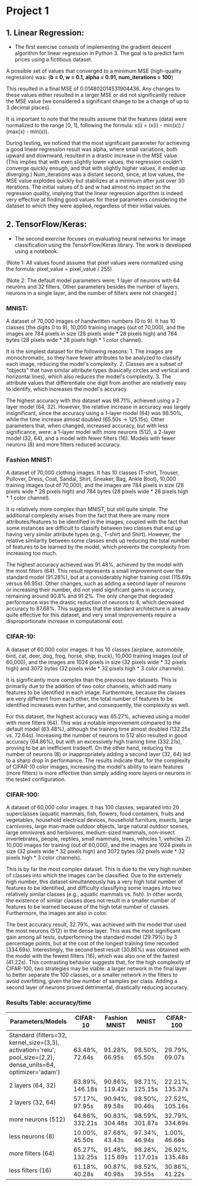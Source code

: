 # Project 1

## 1. Linear Regression:

* The first exercise consists of implementing the gradient descent algorithm for linear regression in Python 3. The goal is to predict farm prices using a fictitious dataset.

A possible set of values ​​that converged to a minimum MSE (high-quality regression) was: {**b = 0, w = 0.1, alpha = 0.91, num_iterations = 100**}

This resulted in a final MSE of 0.014802014531904436. Any changes to these values ​​either resulted in a larger MSE or did not significantly reduce the MSE value (we considered a significant change to be a change of up to 3 decimal places).

It is important to note that the results assume that the features (data) were normalized to the range [0, 1], following the formula: x(i) = (x(i) - min(x)) / (max(x) - min(x)).

During testing, we noticed that the most significant parameter for achieving a good linear regression result was alpha, where small variations, both upward and downward, resulted in a drastic increase in the MSE value. (This implies that with even slightly lower values, the regression couldn't converge quickly enough, and that with slightly higher values, it ended up diverging.) Num_iterations was a distant second, since, at low values, the MSE value explodes quickly but stabilizes at a minimum after just over 30 iterations. The initial values ​​of b and w had almost no impact on the regression quality, implying that the linear regression algorithm is indeed very effective at finding good values ​​for these parameters considering the dataset to which they were applied, regardless of their initial values.

## 2. TensorFlow/Keras:

* The second exercise focuses on evaluating neural networks for image classification using the TensorFlow/Keras library. The work is developed using a notebook.

(Note 1: All values ​​found assume that pixel values ​​were normalized using the formula: pixel_value = pixel_value / 255)

(Note 2: The default model parameters were: 1 layer of neurons with 64 neurons and 32 filters. Other parameters besides the number of layers, neurons in a single layer, and the number of filters were not changed.)

### MNIST:

A dataset of 70,000 images of handwritten numbers (0 to 9). It has 10 classes (the digits 0 to 9), 10,000 training images (out of 70,000), and the images are 784 pixels in size (28 pixels wide * 28 pixels high) and 784 bytes (28 pixels wide * 28 pixels high * 1 color channel).

It is the simplest dataset for the following reasons: 1. The images are monochromatic, so they have fewer attributes to be analyzed to classify each image, reducing the model's complexity. 2. Classes are a subset of "objects" that have similar attribute types (basically circles and vertical and horizontal lines), which also reduces the model's complexity. 3. The attribute values ​​that differentiate one digit from another are relatively easy to identify, which increases the model's accuracy.

The highest accuracy with this dataset was 98.71%, achieved using a 2-layer model (64, 32). However, the relative increase in accuracy was largely insignificant, since the accuracy using a 1-layer model (64) was 98.50%, while the time increase almost doubled (65.50s -> 125.15s). Other parameters that, when changed, increased accuracy, but with less significance, were: a 1-layer model with more neurons (512), a 2-layer model (32, 64), and a model with fewer filters (16). Models with fewer neurons (8) and more filters reduced accuracy.

### Fashion MNIST:

A dataset of 70,000 clothing images. It has 10 classes (T-shirt, Trouser, Pullover, Dress, Coat, Sandal, Shirt, Sneaker, Bag, Ankle Boot), 10,000 training images (out of 70,000), and the images are 784 pixels in size (28 pixels wide * 28 pixels high) and 784 bytes (28 pixels wide * 28 pixels high * 1 color channel).

It is relatively more complex than MNIST, but still quite simple. The additional complexity arises from the fact that there are many more attributes/features to be identified in the images, coupled with the fact that some instances are difficult to classify between two classes that end up having very similar attribute types (e.g., T-shirt and Shirt). However, the relative similarity between some classes ends up reducing the total number of features to be learned by the model, which prevents the complexity from increasing too much.

The highest accuracy achieved was 91.48%, achieved by the model with the most filters (64). This result represents a small improvement over the standard model (91.28%), but at a considerably higher training cost (115.69s versus 66.95s). Other changes, such as adding a second layer of neurons or increasing their number, did not yield significant gains in accuracy, remaining around 90.8% and 91.2%. The only change that degraded performance was the drastic reduction of neurons to 8, which decreased accuracy to 87.68%. This suggests that the standard architecture is already quite effective for this dataset, and very small improvements require a disproportionate increase in computational cost.

### CIFAR-10:

A dataset of 60,000 color images. It has 10 classes (airplane, automobile, bird, cat, deer, dog, frog, horse, ship, truck), 10,000 training images (out of 60,000), and the images are 1024 pixels in size (32 pixels wide * 32 pixels high) and 3072 bytes (32 pixels wide * 32 pixels high * 3 color channels).

It is significantly more complex than the previous two datasets. This is primarily due to the addition of two color channels, which add many features to be identified in each image. Furthermore, because the classes are very different from each other, the total number of features to be identified increases even further, and consequently, the complexity as well.

For this dataset, the highest accuracy was 65.27%, achieved using a model with more filters (64). This was a notable improvement compared to the default model (63.48%), although the training time almost doubled (132.25s vs. 72.64s). Increasing the number of neurons to 512 also resulted in good accuracy (64.86%), but with an excessively high training time (332.21s), proving to be an inefficient tradeoff. On the other hand, reducing the number of neurons (8) or inappropriately adding a second layer (32, 64) led to a sharp drop in performance. The results indicate that, for the complexity of CIFAR-10 color images, increasing the model's ability to learn features (more filters) is more effective than simply adding more layers or neurons in the tested configuration.

### CIFAR-100:

A dataset of 60,000 color images. It has 100 classes, separated into 20 superclasses (aquatic mammals, fish, flowers, food containers, fruits and vegetables, household electrical devices, household furniture, insects, large carnivores, large man-made outdoor objects, large natural outdoor scenes, large omnivores and herbivores, medium-sized mammals, non-insect invertebrates, people, reptiles, small mammals, trees, vehicles 1, vehicles 2). 10,000 images for training (out of 60,000), and the images are 1024 pixels in size (32 pixels wide * 32 pixels high) and 3072 bytes (32 pixels wide * 32 pixels high * 3 color channels).

This is by far the most complex dataset. This is due to the very high number of classes into which the images can be classified. Due to the extremely high number, this dataset simultaneously has a very high total number of features to be identified, and difficulty classifying some images into two relatively similar classes (e.g., aquatic mammals vs. fish). In other words, the existence of similar classes does not result in a smaller number of features to be learned because of the high total number of classes. Furthermore, the images are also in color.

The best accuracy result, 32.79%, was achieved with the model that used the most neurons (512) in the dense layer. This was the most significant gain among all tests, outperforming the standard model (29.79%) by 3 percentage points, but at the cost of the longest training time recorded (334.69s). Interestingly, the second best result (30.86%) was obtained with the model with the fewest filters (16), which was also one of the fastest (41.22s). This contrasting behavior suggests that, for the high complexity of CIFAR-100, two strategies may be viable: a larger network in the final layer to better separate the 100 classes, or a smaller network in the filters to avoid overfitting, given the low number of samples per class. Adding a second layer of neurons proved detrimental, drastically reducing accuracy.

### Results Table: accuracy/time

| Parameters/Models | CIFAR-10 | Fashion MNIST | MNIST | CIFAR-100 |
|-------------------|-------------------|-------------------|-------------------|-------------------|
| Standard (filters=32, kernel_size=(3,3), activation='relu', pool_size=(2,2), dense_units=64, optimizer='adam') | 63.48%, 72.64s | 91.28%, 66.95s | 98.50%, 65.50s | 29.79%, 69.07s |
| 2 layers (64, 32) | 63.89%, 146.18s | 90.86%, 119.42s | 98.71%, 125.15s | 22.21%, 135.37s |
| 2 layers (32, 64) | 57.17%, 97.95s | 90.94%, 89.58s | 98.50%, 90.46s | 27.52%, 105.16s |
| more neurons (512) | 64.86%, 332.21s | 90.83%, 304.48s | 98.59%, 301.87s | 32.79%, 334.69s |
| less neurons (8) | 10.00%, 45.50s | 87.68%, 43.43s | 97.34%, 46.94s | 1.00%, 46.66s |
| more filters (64) | 65.27%, 132.25s | 91.48%, 115.69s | 98.28%, 117.01s | 26.92%, 135.48s |
| less filters (16) | 61.18%, 40.28s | 90.87%, 40.98s | 98.52%, 39.55s | 30.86%, 41.22s |
